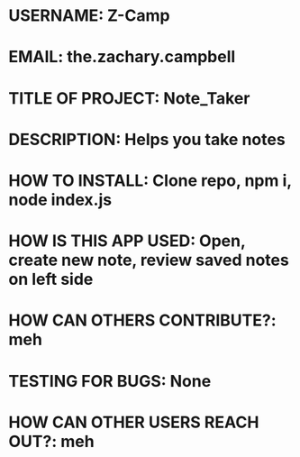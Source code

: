 # USERNAME: Z-Camp
# EMAIL: the.zachary.campbell
# TITLE OF PROJECT: Note_Taker
# DESCRIPTION: Helps you take notes
# HOW TO INSTALL: Clone repo, npm i, node index.js
# HOW IS THIS APP USED: Open, create new note, review saved notes on left side
# HOW CAN OTHERS CONTRIBUTE?: meh
# TESTING FOR BUGS: None
# HOW CAN OTHER USERS REACH OUT?: meh

